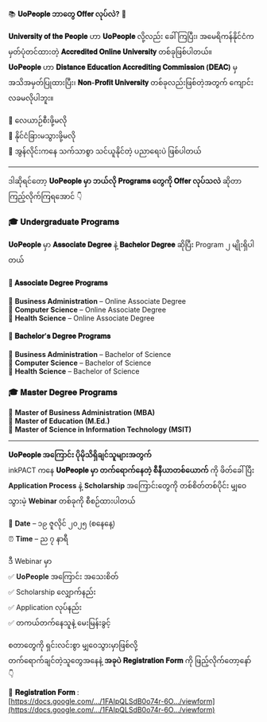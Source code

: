 📚 **𝐔𝐨𝐏𝐞𝐨𝐩𝐥𝐞 ဘာတွေ 𝐎𝐟𝐟𝐞𝐫 လုပ်လဲ?** 🤔  

**𝐔𝐧𝐢𝐯𝐞𝐫𝐬𝐢𝐭𝐲 𝐨𝐟 𝐭𝐡𝐞 𝐏𝐞𝐨𝐩𝐥𝐞** ဟာ **𝐔𝐨𝐏𝐞𝐨𝐩𝐥𝐞** လို့လည်း ခေါ်ကြပြီး၊ အမေရိကန်နိုင်ငံက မှတ်ပုံတင်ထားတဲ့ **𝐀𝐜𝐜𝐫𝐞𝐝𝐢𝐭𝐞𝐝 𝐎𝐧𝐥𝐢𝐧𝐞 𝐔𝐧𝐢𝐯𝐞𝐫𝐬𝐢𝐭𝐲** တစ်ခုဖြစ်ပါတယ်။  
**𝐔𝐨𝐏𝐞𝐨𝐩𝐥𝐞** ဟာ **𝐃𝐢𝐬𝐭𝐚𝐧𝐜𝐞 𝐄𝐝𝐮𝐜𝐚𝐭𝐢𝐨𝐧 𝐀𝐜𝐜𝐫𝐞𝐝𝐢𝐭𝐢𝐧𝐠 𝐂𝐨𝐦𝐦𝐢𝐬𝐬𝐢𝐨𝐧 (𝐃𝐄𝐀𝐂)** မှ အသိအမှတ်ပြုထားပြီး၊ **𝐍𝐨𝐧-𝐏𝐫𝐨𝐟𝐢𝐭 𝐔𝐧𝐢𝐯𝐞𝐫𝐬𝐢𝐭𝐲** တစ်ခုလည်းဖြစ်တဲ့အတွက် ကျောင်းလခမလိုပါဘူး။  

📌 လေယာဉ်စီးဖို့မလို  
📌 နိုင်ငံခြားမသွားဖို့မလို  
📌 အွန်လိုင်းကနေ သက်သာစွာ သင်ယူနိုင်တဲ့ ပညာရေးပဲ ဖြစ်ပါတယ်  

---

ဒါဆိုရင်တော့ **𝐔𝐨𝐏𝐞𝐨𝐩𝐥𝐞 မှာ ဘယ်လို 𝐏𝐫𝐨𝐠𝐫𝐚𝐦𝐬 တွေကို 𝐎𝐟𝐟𝐞𝐫 လုပ်သလဲ** ဆိုတာ ကြည့်လိုက်ကြရအောင် 👇  

### 🎓 𝐔𝐧𝐝𝐞𝐫𝐠𝐫𝐚𝐝𝐮𝐚𝐭𝐞 𝐏𝐫𝐨𝐠𝐫𝐚𝐦𝐬  
**𝐔𝐨𝐏𝐞𝐨𝐩𝐥𝐞** မှာ **𝐀𝐬𝐬𝐨𝐜𝐢𝐚𝐭𝐞 𝐃𝐞𝐠𝐫𝐞𝐞** နဲ့ **𝐁𝐚𝐜𝐡𝐞𝐥𝐨𝐫 𝐃𝐞𝐠𝐫𝐞𝐞** ဆိုပြီး Program ၂ မျိုးရှိပါတယ်  

#### 🔷 𝐀𝐬𝐬𝐨𝐜𝐢𝐚𝐭𝐞 𝐃𝐞𝐠𝐫𝐞𝐞 𝐏𝐫𝐨𝐠𝐫𝐚𝐦𝐬  
💠 **Business Administration** – Online Associate Degree  
💠 **Computer Science** – Online Associate Degree  
💠 **Health Science** – Online Associate Degree  

#### 🔶 𝐁𝐚𝐜𝐡𝐞𝐥𝐨𝐫’𝐬 𝐃𝐞𝐠𝐫𝐞𝐞 𝐏𝐫𝐨𝐠𝐫𝐚𝐦𝐬  
💠 **Business Administration** – Bachelor of Science  
💠 **Computer Science** – Bachelor of Science  
💠 **Health Science** – Bachelor of Science  

### 🎓 𝐌𝐚𝐬𝐭𝐞𝐫 𝐃𝐞𝐠𝐫𝐞𝐞 𝐏𝐫𝐨𝐠𝐫𝐚𝐦𝐬  
🔱 **Master of Business Administration (MBA)**  
🔱 **Master of Education (M.Ed.)**  
🔱 **Master of Science in Information Technology (MSIT)**  

---

**𝐔𝐨𝐏𝐞𝐨𝐩𝐥𝐞 အကြောင်း ပိုမိုသိရှိချင်သူများအတွက်**  
inkPACT ကနေ **𝐔𝐨𝐏𝐞𝐨𝐩𝐥𝐞 မှာ တက်ရောက်နေတဲ့ စီနီယာတစ်ယောက်** ကို ဖိတ်ခေါ်ပြီး **Application Process** နဲ့ **Scholarship** အကြောင်းတွေကို တစ်စိတ်တစ်ပိုင်း မျှဝေသွားမဲ့ **Webinar** တစ်ခုကို စီစဉ်ထားပါတယ်  

📅 **Date** – ၁၉ ဇူလိုင် ၂၀၂၅ (စနေနေ့)  
⏰ **Time** – ည ၇ နာရီ  

ဒီ Webinar မှာ  
✅ 𝐔𝐨𝐏𝐞𝐨𝐩𝐥𝐞 အကြောင်း အသေးစိတ်  
✅ Scholarship လျှောက်နည်း  
✅ Application လုပ်နည်း  
✅ တကယ်တက်နေသူနဲ့ မေးမြန်းခွင့်  

စတာတွေကို ရှင်းလင်းစွာ မျှဝေသွားမှာဖြစ်လို့  
တက်ရောက်ချင်တဲ့သူတွေအနေနဲ့ **အခုပဲ 𝐑𝐞𝐠𝐢𝐬𝐭𝐫𝐚𝐭𝐢𝐨𝐧 𝐅𝐨𝐫𝐦** ကို ဖြည့်လိုက်တော့နော် 👇  

📌 **𝐑𝐞𝐠𝐢𝐬𝐭𝐫𝐚𝐭𝐢𝐨𝐧 𝐅𝐨𝐫𝐦** :  
[https://docs.google.com/.../1FAIpQLSdB0o74r-6O.../viewform](https://docs.google.com/.../1FAIpQLSdB0o74r-6O.../viewform)
